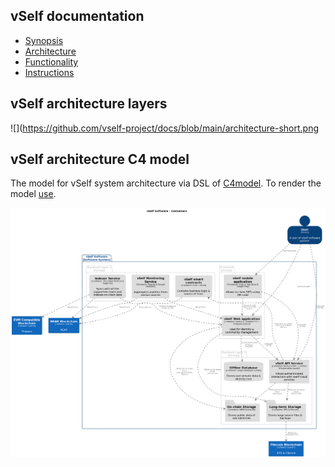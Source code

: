 ## vSelf documentation
- [Synopsis](https://vself-project.gitbook.io/vself-project-documentation/v/getting-started-with-vself/)
- [Architecture](https://vself-project.gitbook.io/vself-project-documentation/v/technical-overview/architecture)
- [Functionality](https://vself-project.gitbook.io/vself-project-documentation/)
- [Instructions](https://vself-project.gitbook.io/vself-project-documentation/v/instructions/)

## vSelf architecture layers
![](https://github.com/vself-project/docs/blob/main/architecture-short.png

## vSelf architecture C4 model

The model for vSelf system architecture via DSL of [C4model](https://c4model.com/). To render the model [use](https://structurizr.com/dsl).

![](https://github.com/vself-project/docs/blob/main/architecture.png)
